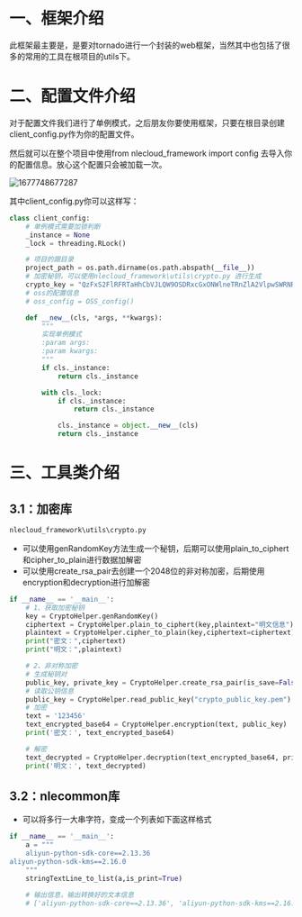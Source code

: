 # 一、框架介绍

此框架最主要是，是要对tornado进行一个封装的web框架，当然其中也包括了很多的常用的工具在根项目的utils下。





# 二、配置文件介绍

对于配置文件我们进行了单例模式，之后朋友你要使用框架，只要在根目录创建client_config.py作为你的配置文件。

然后就可以在整个项目中使用from nlecloud_framework import config 去导入你的配置信息。放心这个配置只会被加载一次。

![1677748677287](assets/1677748677287.png)

其中client_config.py你可以这样写：

```python
class client_config:
    # 单例模式需要加锁判断
    _instance = None
    _lock = threading.RLock()

    # 项目的跟目录
    project_path = os.path.dirname(os.path.abspath(__file__))
    # 加密秘钥，可以使用nlecloud_framework\utils\crypto.py 进行生成
    crypto_key = "QzFxS2FlRFRTaHhCbVJLQW9OSDRxcGxONWlneTRnZlA2VlpwSWRNR3p4VT0="
    # oss的配置信息
    # oss_config = OSS_config()

    def __new__(cls, *args, **kwargs):
        """
        实现单例模式
        :param args:
        :param kwargs:
        """
        if cls._instance:
            return cls._instance

        with cls._lock:
            if cls._instance:
                return cls._instance

            cls._instance = object.__new__(cls)
            return cls._instance
```



# 三、工具类介绍

## 3.1：加密库

```bash
nlecloud_framework\utils\crypto.py
```

- 可以使用genRandomKey方法生成一个秘钥，后期可以使用plain_to_ciphert和cipher_to_plain进行数据加解密
- 可以使用create_rsa_pair去创建一个2048位的非对称加密，后期使用encryption和decryption进行加解密

```python
if __name__ == '__main__':
    # 1、获取加密秘钥
    key = CryptoHelper.genRandomKey()
    ciphertext = CryptoHelper.plain_to_ciphert(key,plaintext="明文信息")
    plaintext = CryptoHelper.cipher_to_plain(key,ciphertext=ciphertext)
    print("密文：",ciphertext)
    print("明文：",plaintext)

    # 2、非对称加密
    # 生成秘钥对
    public_key, private_key = CryptoHelper.create_rsa_pair(is_save=False)
    # 读取公钥信息
    public_key = CryptoHelper.read_public_key("crypto_public_key.pem")
    # 加密
    text = '123456'
    text_encrypted_base64 = CryptoHelper.encryption(text, public_key)
    print('密文：', text_encrypted_base64)

    # 解密
    text_decrypted = CryptoHelper.decryption(text_encrypted_base64, private_key)
    print('明文：', text_decrypted)
```

## 3.2：nlecommon库

- 可以将多行一大串字符，变成一个列表如下面这样格式

```python
if __name__ == '__main__':
    a = """
    aliyun-python-sdk-core==2.13.36
aliyun-python-sdk-kms==2.16.0
    """
    stringTextLine_to_list(a,is_print=True)
    
    # 输出信息，输出转换好的文本信息
    # ['aliyun-python-sdk-core==2.13.36', 'aliyun-python-sdk-kms==2.16.0']
```











